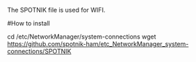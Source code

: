 The SPOTNIK file is used for WIFI.

#How to install

cd /etc/NetworkManager/system-connections
wget https://github.com/spotnik-ham/etc_NetworkManager_system-connections/SPOTNIK
